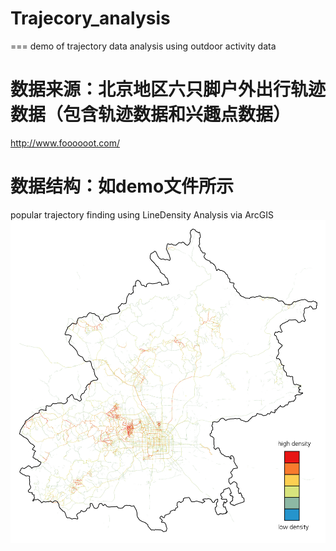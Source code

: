 # Trajecory_analysis
===
demo of trajectory data analysis using outdoor activity data

数据来源：北京地区六只脚户外出行轨迹数据（包含轨迹数据和兴趣点数据）
=
http://www.foooooot.com/

数据结构：如demo文件所示
=

popular trajectory finding using LineDensity Analysis via ArcGIS
![images](https://github.com/zachary666233/Trajecory_analysis/blob/master/Exhibition/track_beijing_line_density_50.jpg)
